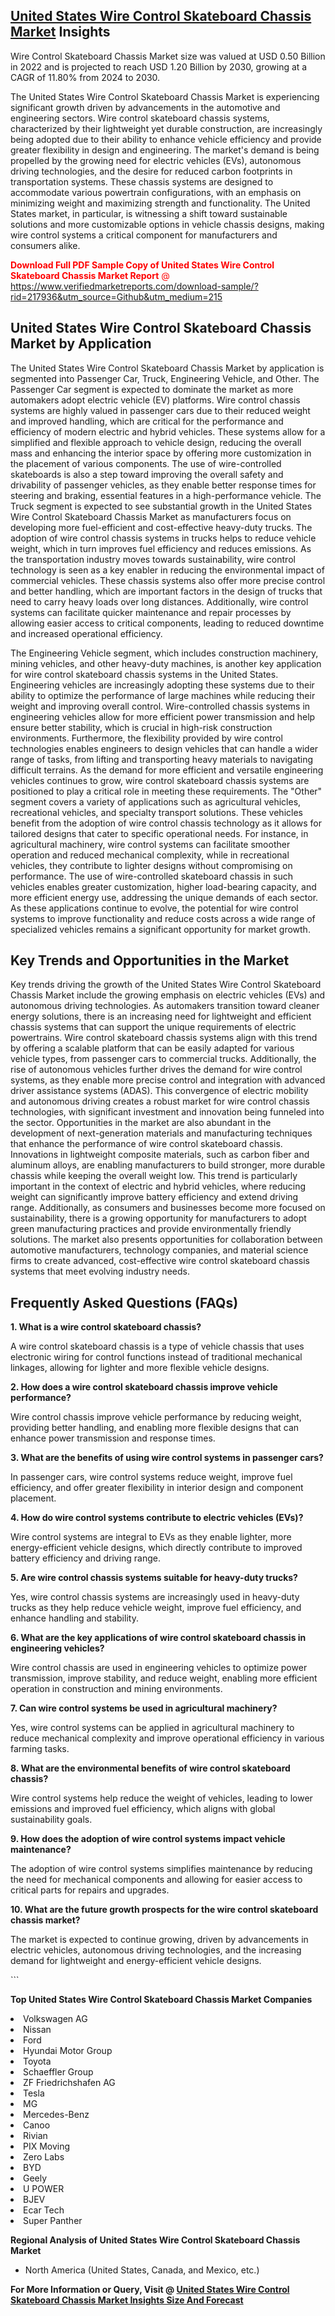 <h2><a href="https://www.verifiedmarketreports.com/download-sample/?rid=217936&amp;utm_source=Github&amp;utm_medium=215" target="_blank">United States Wire Control Skateboard Chassis Market</a> Insights</h2><p>Wire Control Skateboard Chassis Market size was valued at USD 0.50 Billion in 2022 and is projected to reach USD 1.20 Billion by 2030, growing at a CAGR of 11.80% from 2024 to 2030.</p><p> <p>The United States Wire Control Skateboard Chassis Market is experiencing significant growth driven by advancements in the automotive and engineering sectors. Wire control skateboard chassis systems, characterized by their lightweight yet durable construction, are increasingly being adopted due to their ability to enhance vehicle efficiency and provide greater flexibility in design and engineering. The market's demand is being propelled by the growing need for electric vehicles (EVs), autonomous driving technologies, and the desire for reduced carbon footprints in transportation systems. These chassis systems are designed to accommodate various powertrain configurations, with an emphasis on minimizing weight and maximizing strength and functionality. The United States market, in particular, is witnessing a shift toward sustainable solutions and more customizable options in vehicle chassis designs, making wire control systems a critical component for manufacturers and consumers alike. <p><span class=""><span style="color: #ff0000;"><strong>Download Full PDF Sample Copy of United States Wire Control Skateboard Chassis Market Report</strong> @ </span><a href="https://www.verifiedmarketreports.com/download-sample/?rid=217936&amp;utm_source=Github&amp;utm_medium=215" target="_blank">https://www.verifiedmarketreports.com/download-sample/?rid=217936&amp;utm_source=Github&amp;utm_medium=215</a></span></p></p> <h2>United States Wire Control Skateboard Chassis Market by Application</h2> <p>The United States Wire Control Skateboard Chassis Market by application is segmented into Passenger Car, Truck, Engineering Vehicle, and Other. The Passenger Car segment is expected to dominate the market as more automakers adopt electric vehicle (EV) platforms. Wire control chassis systems are highly valued in passenger cars due to their reduced weight and improved handling, which are critical for the performance and efficiency of modern electric and hybrid vehicles. These systems allow for a simplified and flexible approach to vehicle design, reducing the overall mass and enhancing the interior space by offering more customization in the placement of various components. The use of wire-controlled skateboards is also a step toward improving the overall safety and drivability of passenger vehicles, as they enable better response times for steering and braking, essential features in a high-performance vehicle. The Truck segment is expected to see substantial growth in the United States Wire Control Skateboard Chassis Market as manufacturers focus on developing more fuel-efficient and cost-effective heavy-duty trucks. The adoption of wire control chassis systems in trucks helps to reduce vehicle weight, which in turn improves fuel efficiency and reduces emissions. As the transportation industry moves towards sustainability, wire control technology is seen as a key enabler in reducing the environmental impact of commercial vehicles. These chassis systems also offer more precise control and better handling, which are important factors in the design of trucks that need to carry heavy loads over long distances. Additionally, wire control systems can facilitate quicker maintenance and repair processes by allowing easier access to critical components, leading to reduced downtime and increased operational efficiency. <p>The Engineering Vehicle segment, which includes construction machinery, mining vehicles, and other heavy-duty machines, is another key application for wire control skateboard chassis systems in the United States. Engineering vehicles are increasingly adopting these systems due to their ability to optimize the performance of large machines while reducing their weight and improving overall control. Wire-controlled chassis systems in engineering vehicles allow for more efficient power transmission and help ensure better stability, which is crucial in high-risk construction environments. Furthermore, the flexibility provided by wire control technologies enables engineers to design vehicles that can handle a wider range of tasks, from lifting and transporting heavy materials to navigating difficult terrains. As the demand for more efficient and versatile engineering vehicles continues to grow, wire control skateboard chassis systems are positioned to play a critical role in meeting these requirements. The "Other" segment covers a variety of applications such as agricultural vehicles, recreational vehicles, and specialty transport solutions. These vehicles benefit from the adoption of wire control chassis technology as it allows for tailored designs that cater to specific operational needs. For instance, in agricultural machinery, wire control systems can facilitate smoother operation and reduced mechanical complexity, while in recreational vehicles, they contribute to lighter designs without compromising on performance. The use of wire-controlled skateboard chassis in such vehicles enables greater customization, higher load-bearing capacity, and more efficient energy use, addressing the unique demands of each sector. As these applications continue to evolve, the potential for wire control systems to improve functionality and reduce costs across a wide range of specialized vehicles remains a significant opportunity for market growth. <h2>Key Trends and Opportunities in the Market</h2> <p>Key trends driving the growth of the United States Wire Control Skateboard Chassis Market include the growing emphasis on electric vehicles (EVs) and autonomous driving technologies. As automakers transition toward cleaner energy solutions, there is an increasing need for lightweight and efficient chassis systems that can support the unique requirements of electric powertrains. Wire control skateboard chassis systems align with this trend by offering a scalable platform that can be easily adapted for various vehicle types, from passenger cars to commercial trucks. Additionally, the rise of autonomous vehicles further drives the demand for wire control systems, as they enable more precise control and integration with advanced driver assistance systems (ADAS). This convergence of electric mobility and autonomous driving creates a robust market for wire control chassis technologies, with significant investment and innovation being funneled into the sector. Opportunities in the market are also abundant in the development of next-generation materials and manufacturing techniques that enhance the performance of wire control skateboard chassis. Innovations in lightweight composite materials, such as carbon fiber and aluminum alloys, are enabling manufacturers to build stronger, more durable chassis while keeping the overall weight low. This trend is particularly important in the context of electric and hybrid vehicles, where reducing weight can significantly improve battery efficiency and extend driving range. Additionally, as consumers and businesses become more focused on sustainability, there is a growing opportunity for manufacturers to adopt green manufacturing practices and provide environmentally friendly solutions. The market also presents opportunities for collaboration between automotive manufacturers, technology companies, and material science firms to create advanced, cost-effective wire control skateboard chassis systems that meet evolving industry needs. <h2>Frequently Asked Questions (FAQs)</h2> <p><b>1. What is a wire control skateboard chassis?</b></p> <p>A wire control skateboard chassis is a type of vehicle chassis that uses electronic wiring for control functions instead of traditional mechanical linkages, allowing for lighter and more flexible vehicle designs.</p> <p><b>2. How does a wire control skateboard chassis improve vehicle performance?</b></p> <p>Wire control chassis improve vehicle performance by reducing weight, providing better handling, and enabling more flexible designs that can enhance power transmission and response times.</p> <p><b>3. What are the benefits of using wire control systems in passenger cars?</b></p> <p>In passenger cars, wire control systems reduce weight, improve fuel efficiency, and offer greater flexibility in interior design and component placement.</p> <p><b>4. How do wire control systems contribute to electric vehicles (EVs)?</b></p> <p>Wire control systems are integral to EVs as they enable lighter, more energy-efficient vehicle designs, which directly contribute to improved battery efficiency and driving range.</p> <p><b>5. Are wire control chassis systems suitable for heavy-duty trucks?</b></p> <p>Yes, wire control chassis systems are increasingly used in heavy-duty trucks as they help reduce vehicle weight, improve fuel efficiency, and enhance handling and stability.</p> <p><b>6. What are the key applications of wire control skateboard chassis in engineering vehicles?</b></p> <p>Wire control chassis are used in engineering vehicles to optimize power transmission, improve stability, and reduce weight, enabling more efficient operation in construction and mining environments.</p> <p><b>7. Can wire control systems be used in agricultural machinery?</b></p> <p>Yes, wire control systems can be applied in agricultural machinery to reduce mechanical complexity and improve operational efficiency in various farming tasks.</p> <p><b>8. What are the environmental benefits of wire control skateboard chassis?</b></p> <p>Wire control systems help reduce the weight of vehicles, leading to lower emissions and improved fuel efficiency, which aligns with global sustainability goals.</p> <p><b>9. How does the adoption of wire control systems impact vehicle maintenance?</b></p> <p>The adoption of wire control systems simplifies maintenance by reducing the need for mechanical components and allowing for easier access to critical parts for repairs and upgrades.</p> <p><b>10. What are the future growth prospects for the wire control skateboard chassis market?</b></p> <p>The market is expected to continue growing, driven by advancements in electric vehicles, autonomous driving technologies, and the increasing demand for lightweight and energy-efficient vehicle designs.</p> ```</p><p><strong>Top United States Wire Control Skateboard Chassis Market Companies</strong></p><div data-test-id=""><p><li>Volkswagen AG</li><li> Nissan</li><li> Ford</li><li> Hyundai Motor Group</li><li> Toyota</li><li> Schaeffler Group</li><li> ZF Friedrichshafen AG</li><li> Tesla</li><li> MG</li><li> Mercedes-Benz</li><li> Canoo</li><li> Rivian</li><li> PIX Moving</li><li> Zero Labs</li><li> BYD</li><li> Geely</li><li> U POWER</li><li> BJEV</li><li> Ecar Tech</li><li> Super Panther</li></p><div><strong>Regional Analysis of&nbsp;United States Wire Control Skateboard Chassis Market</strong></div><ul><li dir="ltr"><p dir="ltr">North America&nbsp;(United States, Canada, and Mexico, etc.)</p></li></ul><p><strong>For More Information or Query, Visit @&nbsp;</strong><strong><a href="https://www.verifiedmarketreports.com/product/wire-control-skateboard-chassis-market/?utm_source=Github&amp;utm_medium=215" target="_blank">United States Wire Control Skateboard Chassis Market Insights Size And Forecast</a></strong></p></div>
